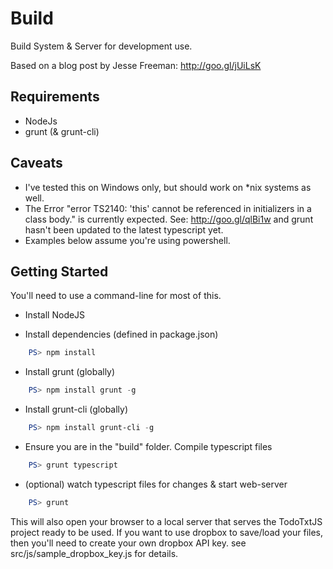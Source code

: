 Build
=====

Build System & Server for development use.

Based on a blog post by Jesse Freeman: http://goo.gl/jUiLsK

Requirements
------------

* NodeJs
* grunt (& grunt-cli)

Caveats
-------

* I've tested this on Windows only, but should work on *nix systems as well.
* The Error "error TS2140: 'this' cannot be referenced in initializers in a class body." is currently
  expected. See: http://goo.gl/qlBi1w and grunt hasn't been updated to the latest typescript yet.
* Examples below assume you're using powershell.


Getting Started
---------------

You'll need to use a command-line for most of this.

*  Install NodeJS

*  Install dependencies (defined in package.json)

```PowerShell
    PS> npm install
```

*  Install grunt (globally)

```PowerShell
    PS> npm install grunt -g
```

*  Install grunt-cli (globally)

```PowerShell
    PS> npm install grunt-cli -g
```

*  Ensure you are in the "build" folder.
   Compile typescript files

```PowerShell
    PS> grunt typescript
```

*  (optional) watch typescript files for changes & start web-server

```PowerShell
    PS> grunt
```

This will also open your browser to a local server that serves the TodoTxtJS project ready to be used.
If you want to use dropbox to save/load your files, then you'll need to create your own dropbox API key.
see src/js/sample_dropbox_key.js for details.
